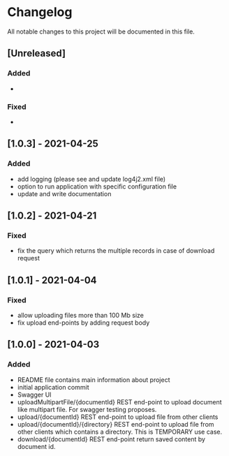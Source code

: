# Changelog
All notable changes to this project will be documented in this file.

## [Unreleased]
### Added
-

### Fixed
-

## [1.0.3] - 2021-04-25
### Added
- add logging (please see and update log4j2.xml file)
- option to run application with specific configuration file
- update and write documentation

## [1.0.2] - 2021-04-21
### Fixed
- fix the query which returns the multiple records in case of download request

## [1.0.1] - 2021-04-04
### Fixed
- allow uploading files more than 100 Mb size 
- fix upload end-points by adding request body

## [1.0.0] - 2021-04-03
### Added
- README file contains main information about project
- initial application commit
- Swagger UI
- uploadMultipartFile/{documentId} REST end-point to upload document like multipart file.
  For swagger testing proposes.
- upload/{documentId} REST end-point to upload file from other clients
- upload/{documentId}/{directory} REST end-point to upload file from other clients which contains
  a directory. This is TEMPORARY use case.
- download/{documentId} REST end-point return saved content by document id.